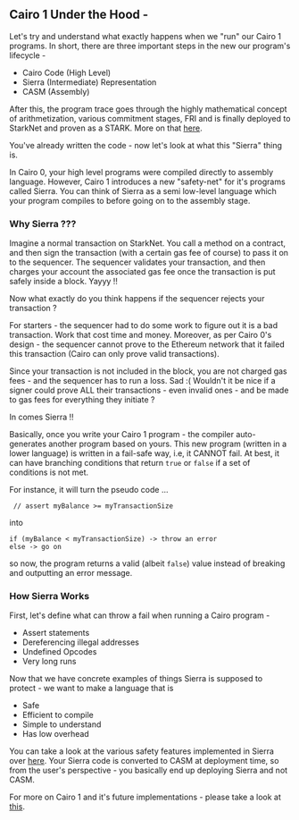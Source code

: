 ## Cairo 1 Under the Hood - 

Let's try and understand what exactly happens when we "run" our Cairo 1 programs. In short, there are three important steps in the new our program's lifecycle - 

- Cairo Code (High Level)
- Sierra (Intermediate) Representation
- CASM (Assembly) 

After this, the program trace goes through the highly mathematical concept of arithmetization, various commitment stages, FRI and is finally deployed to StarkNet and proven as a STARK. More on that [here](https://starkware.co/stark-101/).  

You've already written the code - now let's look at what this "Sierra" thing is. 

In Cairo 0, your high level programs were compiled directly to assembly language. However, Cairo 1 introduces a new "safety-net" for it's programs called Sierra. You can think of Sierra as a semi low-level language which your program compiles to before going on to the assembly stage.

### Why Sierra ??? 

Imagine a normal transaction on StarkNet. You call a method on a contract, and then sign the transaction (with a certain gas fee of course) to pass it on to the sequencer. The sequencer validates your transaction, and then charges your account the associated gas fee once the transaction is put safely inside a block. Yayyy !!

Now what exactly do you think happens if the sequencer rejects your transaction ? 

For starters - the sequencer had to do some work to figure out it is a bad transaction. Work that cost time and money. Moreover, as per Cairo 0's design - the sequencer cannot prove to the Ethereum network that it failed this transaction (Cairo can only prove valid transactions). 

Since your transaction is not included in the block, you are not charged gas fees - and the sequencer has to run a loss. Sad :( Wouldn't it be nice if a signer could prove ALL their transactions - even invalid ones - and be made to gas fees for everything they initiate ? 

In comes Sierra !! 

Basically, once you write your Cairo 1 program - the compiler auto-generates another program based on yours. This new program (written in a lower language) is written in a fail-safe way, i.e, it CANNOT fail. At best, it can have branching conditions that return `true` or `false` if a set of conditions is not met. 

For instance, it will turn the pseudo code ... 

```
 // assert myBalance >= myTransactionSize
```
into 
```
if (myBalance < myTransactionSize) -> throw an error 
else -> go on 
```
so now, the program returns a valid (albeit `false`) value instead of breaking and outputting an error message. 

### How Sierra Works 

First, let's define what can throw a fail when running a Cairo program - 

- Assert statements
- Dereferencing illegal addresses
- Undefined Opcodes
- Very long runs 

Now that we have concrete examples of things Sierra is supposed to protect - we want to make a language that is 

- Safe
- Efficient to compile
- Simple to understand 
- Has low overhead

You can take a look at the various safety features implemented in Sierra over [here](https://www.youtube.com/watch?v=-EHwaQuPuAA). Your Sierra code is converted to CASM at deployment time, so from the user's perspective - you basically end up deploying Sierra and not CASM. 

For more on Cairo 1 and it's future implementations - please take a look at [this](https://www.youtube.com/watch?v=qp2YIy8JN10). 





 



